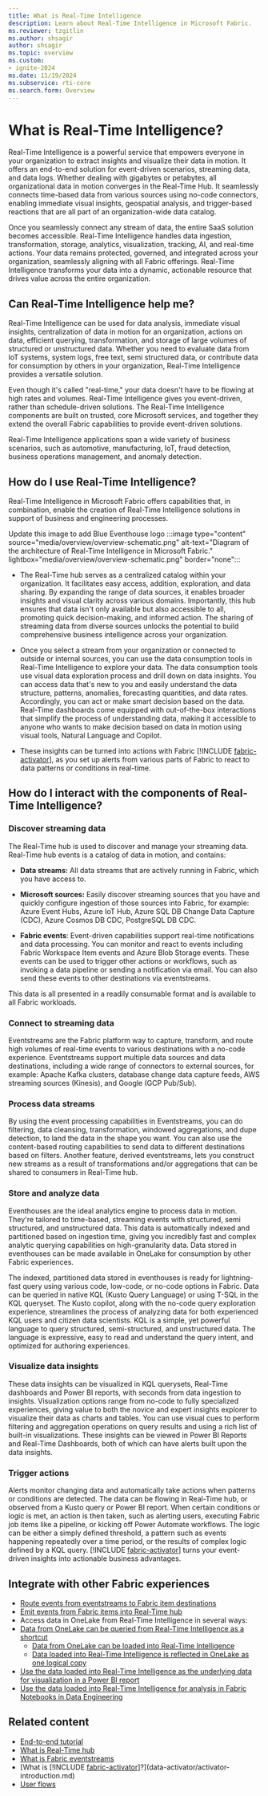 ```yaml
---
title: What is Real-Time Intelligence
description: Learn about Real-Time Intelligence in Microsoft Fabric.
ms.reviewer: tzgitlin
ms.author: shsagir
author: shsagir
ms.topic: overview
ms.custom:
- ignite-2024
ms.date: 11/19/2024
ms.subservice: rti-core
ms.search.form: Overview
---
```

# What is Real-Time Intelligence?

Real-Time Intelligence is a powerful service that empowers everyone in
your organization to extract insights and visualize their data in
motion. It offers an end-to-end solution for event-driven scenarios,
streaming data, and data logs. Whether dealing with gigabytes or
petabytes, all organizational data in motion converges in the Real-Time
Hub. It seamlessly connects time-based data from various sources using
no-code connectors, enabling immediate visual insights, geospatial
analysis, and trigger-based reactions that are all part of an
organization-wide data catalog.

Once you seamlessly connect any stream of data, the entire SaaS solution
becomes accessible. Real-Time Intelligence handles data ingestion,
transformation, storage, analytics, visualization, tracking, AI, and
real-time actions. Your data remains protected, governed, and integrated
across your organization, seamlessly aligning with all Fabric offerings.
Real-Time Intelligence transforms your data into a dynamic, actionable
resource that drives value across the entire organization.

## Can Real-Time Intelligence help me?

Real-Time Intelligence can be used for data analysis, immediate visual
insights, centralization of data in motion for an organization, actions
on data, efficient querying, transformation, and storage of large
volumes of structured or unstructured data. Whether you need to evaluate
data from IoT systems, system logs, free text, semi structured data, or
contribute data for consumption by others in your organization,
Real-Time Intelligence provides a versatile solution.

Even though it's called "real-time," your data doesn't have to be
flowing at high rates and volumes. Real-Time Intelligence gives you
event-driven, rather than schedule-driven solutions. The Real-Time
Intelligence components are built on trusted, core Microsoft services,
and together they extend the overall Fabric capabilities to provide
event-driven solutions.

Real-Time Intelligence applications span a wide variety of business
scenarios, such as automotive, manufacturing, IoT, fraud detection,
business operations management, and anomaly detection.

## How do I use Real-Time Intelligence?

Real-Time Intelligence in Microsoft Fabric offers capabilities that, in
combination, enable the creation of Real-Time Intelligence solutions in
support of business and engineering processes.

Update this image to add Blue Eventhouse logo
:::image type="content" source="media/overview/overview-schematic.png" alt-text="Diagram of the architecture of Real-Time Intelligence in Microsoft Fabric." lightbox="media/overview/overview-schematic.png" border="none":::

-   The Real-Time hub serves as a centralized catalog within your organization. It facilitates easy access, addition, exploration, and data sharing. By expanding the range of data sources, it enables broader insights and visual clarity across various domains. Importantly, this hub ensures that data isn't only available but also accessible to all, promoting quick decision-making, and informed action. The sharing of streaming data from diverse sources unlocks the potential to build comprehensive business intelligence across your organization.

- Once you select a stream from your organization or connected to
outside or internal sources, you can use the data consumption tools
in Real-Time Intelligence to explore your data. The data consumption
tools use visual data exploration process and drill down on data
insights. You can access data that's new to you and easily
understand the data structure, patterns, anomalies, forecasting
quantities, and data rates. Accordingly, you can act or make smart decision based on the data. Real-Time dashboards come equipped with out-of-the-box
interactions that simplify the process of understanding data, making
it accessible to anyone who wants to make decision based on data in
motion using visual tools, Natural Language and Copilot.

-   These insights can be turned into actions with Fabric [!INCLUDE [fabric-activator](includes/fabric-activator.md)], as
    you set up alerts from various parts of Fabric to react to
    data patterns or conditions in real-time.

##  How do I interact with the components of Real-Time Intelligence?

### Discover streaming data

The Real-Time hub is used to discover and manage your streaming data.
Real-Time hub events is a catalog of data in motion, and contains:

-   **Data streams:** All data streams that are actively running in
    Fabric, which you have access to.

-   **Microsoft sources:** Easily discover streaming sources that you
    have and quickly configure ingestion of those sources into Fabric,
    for example: Azure Event Hubs, Azure IoT Hub, Azure SQL DB Change
    Data Capture (CDC), Azure Cosmos DB CDC, PostgreSQL DB CDC.

-   **Fabric events**: Event-driven capabilities support real-time notifications and data processing. You can monitor and react to events including Fabric Workspace Item events and Azure Blob Storage events. These events can be used to trigger other actions or workflows, such as invoking a data pipeline or sending a notification via email. You can also send these events to other destinations via eventstreams. 

This data is all presented in a readily consumable format and is
available to all Fabric workloads.

### Connect to streaming data

Eventstreams are the Fabric platform way to capture, transform, and
route high volumes of real-time events to various destinations with a
no-code experience. Eventstreams support multiple data sources and data
destinations, including a wide range of connectors to external sources,
for example: Apache Kafka clusters, database change data capture feeds,
AWS streaming sources (Kinesis), and Google (GCP Pub/Sub).

### Process data streams

By using the event processing capabilities in Eventstreams, you can do
filtering, data cleansing, transformation, windowed aggregations, and
dupe detection, to land the data in the shape you want. You can also use
the content-based routing capabilities to send data to different
destinations based on filters. Another feature, derived eventstreams,
lets you construct new streams as a result of transformations and/or
aggregations that can be shared to consumers in Real-Time hub.

### Store and analyze data

Eventhouses are the ideal analytics engine to process data in motion. They're tailored to time-based, streaming events with structured, semi structured, and unstructured data. This data is
automatically indexed and partitioned based on ingestion time, giving you incredibly fast and complex analytic querying capabilities on high-granularity data. Data stored in eventhouses can be made available in OneLake for consumption by other Fabric experiences.

The indexed, partitioned data stored in eventhouses is ready for
lightning-fast query using various code, low-code, or no-code
options in Fabric. Data can be queried in native KQL (Kusto Query
Language) or using T-SQL in the KQL queryset. The Kusto copilot, along
with the no-code query exploration experience, streamlines the process
of analyzing data for both experienced KQL users and citizen data
scientists. KQL is a simple, yet powerful language to query structured,
semi-structured, and unstructured data. The language is expressive, easy
to read and understand the query intent, and optimized for authoring
experiences.

### Visualize data insights

These data insights can be visualized in KQL querysets, Real-Time
dashboards and Power BI reports, with seconds from data ingestion to
insights. Visualization options range from no-code to fully specialized
experiences, giving value to both the novice and expert insights
explorer to visualize their data as charts and tables. You can use
visual cues to perform filtering and aggregation operations on query
results and using a rich list of built-in visualizations. These insights
can be viewed in Power BI Reports and Real-Time Dashboards, both of
which can have alerts built upon the data insights.

### Trigger actions

Alerts monitor changing data and automatically take actions when
patterns or conditions are detected. The data can be flowing in
Real-Time hub, or observed from a Kusto query or Power BI report. When
certain conditions or logic is met, an action is then taken, such as
alerting users, executing Fabric job items like a pipeline, or kicking
off Power Automate workflows. The logic can be either a simply defined
threshold, a pattern such as events happening repeatedly over a time
period, or the results of complex logic defined by a KQL query.
[!INCLUDE [fabric-activator](includes/fabric-activator.md)] turns your event-driven insights into actionable business
advantages.

## Integrate with other Fabric experiences

- [Route events from eventstreams to Fabric item destinations](event-streams/route-events-based-on-content.md)
- [Emit events from Fabric items into Real-Time hub](../real-time-hub/explore-fabric-workspace-item-events.md)
- Access data in OneLake from Real-Time Intelligence in several
ways:
-   [Data from OneLake can be queried from Real-Time Intelligence as a shortcut](database-shortcut.md)
    -  [ Data from OneLake can be loaded into Real-Time Intelligence](get-data-onelake.md)
    -  [Data loaded into Real-Time Intelligence is reflected in OneLake as one logical copy](one-logical-copy.md)
- [Use the data loaded into Real-Time Intelligence as the underlying data for visualization in a Power BI report](create-powerbi-report.md)
- [Use the data loaded into Real-Time Intelligence for analysis in Fabric Notebooks in Data Engineering](notebooks.md)


##  Related content

- [End-to-end tutorial](tutorial-introduction.md)
- [What is Real-Time hub](../real-time-hub/real-time-hub-overview.md)
- [What is Fabric eventstreams](event-streams/overview.md)
- [What is [!INCLUDE [fabric-activator](includes/fabric-activator.md)]?](data-activator/activator-introduction.md)
- [User flows](user-flow-1.md)
